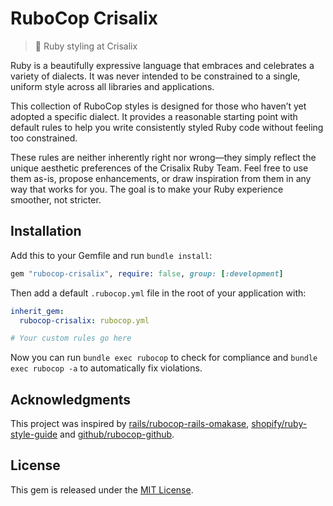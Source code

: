 # RuboCop Crisalix

> 💅 Ruby styling at Crisalix

Ruby is a beautifully expressive language that embraces and celebrates a variety of dialects. It was never intended to be constrained to a single, uniform style across all libraries and applications.

This collection of RuboCop styles is designed for those who haven’t yet adopted a specific dialect. It provides a reasonable starting point with default rules to help you write consistently styled Ruby code without feeling too constrained.

These rules are neither inherently right nor wrong—they simply reflect the unique aesthetic preferences of the Crisalix Ruby Team. Feel free to use them as-is, propose enhancements, or draw inspiration from them in any way that works for you. The goal is to make your Ruby experience smoother, not stricter.

## Installation

Add this to your Gemfile and run `bundle install`:

```ruby
gem "rubocop-crisalix", require: false, group: [:development]
```

Then add a default `.rubocop.yml` file in the root of your application with:

```yml
inherit_gem:
  rubocop-crisalix: rubocop.yml

# Your custom rules go here
```

Now you can run `bundle exec rubocop` to check for compliance and `bundle exec rubocop -a` to automatically fix violations.

## Acknowledgments

This project was inspired by [rails/rubocop-rails-omakase](https://github.com/rails/rubocop-rails-omakase), [shopify/ruby-style-guide](https://github.com/Shopify/ruby-style-guide) and [github/rubocop-github](https://github.com/github/rubocop-github).

## License

This gem is released under the [MIT License](LICENSE).
